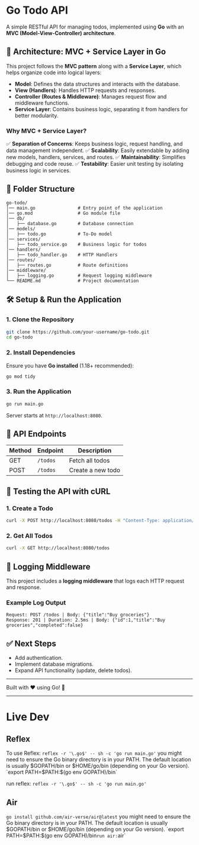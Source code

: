 # Go Todo API

A simple RESTful API for managing todos, implemented using **Go** with an **MVC (Model-View-Controller) architecture**.

## 🚀 Architecture: MVC + Service Layer in Go
This project follows the **MVC pattern** along with a **Service Layer**, which helps organize code into logical layers:

- **Model**: Defines the data structures and interacts with the database.
- **View (Handlers)**: Handles HTTP requests and responses.
- **Controller (Routes & Middleware)**: Manages request flow and middleware functions.
- **Service Layer**: Contains business logic, separating it from handlers for better modularity.

### **Why MVC + Service Layer?**
✅ **Separation of Concerns**: Keeps business logic, request handling, and data management independent.
✅ **Scalability**: Easily extendable by adding new models, handlers, services, and routes.
✅ **Maintainability**: Simplifies debugging and code reuse.
✅ **Testability**: Easier unit testing by isolating business logic in services.

## 📁 Folder Structure
```
go-todo/
│── main.go                # Entry point of the application
│── go.mod                 # Go module file
│── db/
│   ├── database.go        # Database connection
│── models/
│   ├── todo.go            # To-Do model
│── services/
│   ├── todo_service.go    # Business logic for todos
│── handlers/
│   ├── todo_handler.go    # HTTP Handlers
│── routes/
│   ├── routes.go          # Route definitions
│── middleware/
│   ├── logging.go         # Request logging middleware
└── README.md              # Project documentation
```

## 🛠️ Setup & Run the Application
### **1. Clone the Repository**
```sh
git clone https://github.com/your-username/go-todo.git
cd go-todo
```

### **2. Install Dependencies**
Ensure you have **Go installed** (1.18+ recommended):
```sh
go mod tidy
```

### **3. Run the Application**
```sh
go run main.go
```
Server starts at `http://localhost:8080`.

## 📡 API Endpoints
| Method | Endpoint    | Description          |
|--------|------------|----------------------|
| GET    | `/todos`   | Fetch all todos      |
| POST   | `/todos`   | Create a new todo    |

## 🧪 Testing the API with cURL
### **1. Create a Todo**
```sh
curl -X POST http://localhost:8080/todos -H "Content-Type: application/json" -d '{"title":"Buy groceries"}'
```

### **2. Get All Todos**
```sh
curl -X GET http://localhost:8080/todos
```

## 📝 Logging Middleware
This project includes a **logging middleware** that logs each HTTP request and response.

### **Example Log Output**
```
Request: POST /todos | Body: {"title":"Buy groceries"}
Response: 201 | Duration: 2.5ms | Body: {"id":1,"title":"Buy groceries","completed":false}
```

## ✅ Next Steps
- Add authentication.
- Implement database migrations.
- Expand API functionality (update, delete todos).

---
Built with ❤️ using Go! 🚀


---
# Live Dev
## Reflex
To use Reflex:
`reflex -r '\.go$' -- sh -c 'go run main.go'`
you might need to ensure the Go binary directory is in your PATH. The default location is usually $GOPATH/bin or $HOME/go/bin (depending on your Go version).
`export PATH=$PATH:$(go env GOPATH)/bin`

run reflex: `reflex -r '\.go$' -- sh -c 'go run main.go'`

## Air
`go install github.com/air-verse/air@latest`
you might need to ensure the Go binary directory is in your PATH. The default location is usually $GOPATH/bin or $HOME/go/bin (depending on your Go version).
`export PATH=$PATH:$(go env GOPATH)/bin`
run air: `air`